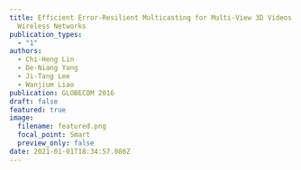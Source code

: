 ```yaml
---
title: Efficient Error-Resilient Multicasting for Multi-View 3D Videos in
  Wireless Networks
publication_types:
  - "1"
authors:
  - Chi-Heng Lin
  - De-Niang Yang
  - Ji-Tang Lee
  - Wanjium Liao
publication: GLOBECOM 2016
draft: false
featured: true
image:
  filename: featured.png
  focal_point: Smart
  preview_only: false
date: 2021-01-01T18:34:57.086Z
---
```

